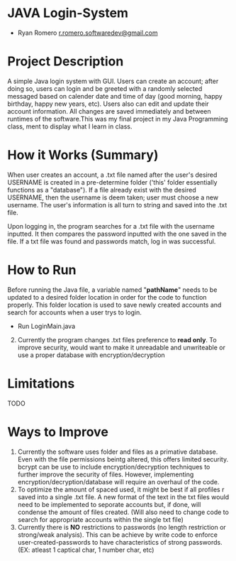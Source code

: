 # JAVA Login-System
- Ryan Romero         r.romero.softwaredev@gmail.com

# Project Description
A simple Java login system with GUI. Users can create an account; after doing so, users can login and be greeted with a randomly selected messaged based on calender date and time of day (good morning, happy birthday, happy new years, etc). Users also can edit and update their account information. All changes are saved immediately and between runtimes of the software.This was my final project in my Java Programming class, ment to display what I learn in class.

# How it Works (Summary)
When user creates an account, a .txt file named after the user's desired USERNAME is created in a pre-determine folder ('this' folder essentially functions as a "database"). If a file already exist with the desired USERNAME, then the username is deem taken; user must choose a new username. The user's information is all turn to string and saved into the .txt file. 

Upon logging in, the program searches for a .txt file with the username inputted. It then compares the password inputted with the one saved in the file. If a txt file was found and passwords match, log in was successful. 

# How to Run
Before running the Java file, a variable named "**pathName**" needs to be updated to a desired folder location in order for the code to function properly. This folder location is used to save newly created accounts and search for accounts when a user trys to login.
- Run LoginMain.java

2. Currently the program changes .txt files preference to **read only**. To improve security, would want to make it unreadable and unwriteable or use a proper database with encryption/decryption

# Limitations
TODO

# Ways to Improve
1. Currently the software uses folder and files as a primative database. Even with the file permissions beintg altered, this offers limited security. bcrypt can be use to include encryption/decryption techniques to further improve the security of files. However, implementing encryption/decryption/database will require an overhaul of the code.
2. To optimize the amount of spaced used, it might be best if all profiles r saved into a single .txt file. A new format of the text in the txt files would need to be implemented to seporate accounts but, if done, will condense the amount of files created. (Will also need to change code to search for appropriate accounts within the single txt file)
3. Currently there is **NO** restrictions to passwords (no length restriction or strong/weak analysis). This can be achieve by write code to enforce user-created-passwords to have characteristics of strong passwords. (EX: atleast 1 captical char, 1 number char, etc)

